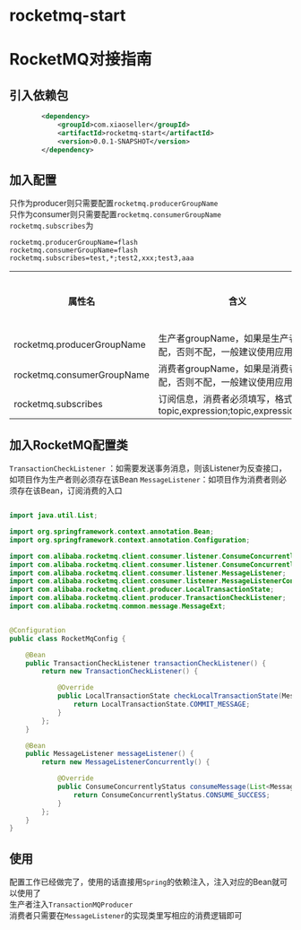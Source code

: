 # rocketmq-start

# RocketMQ对接指南

## 引入依赖包

```xml
		<dependency>
			<groupId>com.xiaoseller</groupId>
			<artifactId>rocketmq-start</artifactId>
			<version>0.0.1-SNAPSHOT</version>
		</dependency>
```

## 加入配置

只作为producer则只需要配置`rocketmq.producerGroupName`  
只作为consumer则只需要配置`rocketmq.consumerGroupName`  
`rocketmq.subscribes`为

```properties
rocketmq.producerGroupName=flash
rocketmq.consumerGroupName=flash
rocketmq.subscribes=test,*;test2,xxx;test3,aaa
```

<table>
    <tr>
        <th>属性名</td>
        <th>含义</td>
        <th>是否必填</td>
    </tr>
    <tr>
        <td>rocketmq.producerGroupName</td>
        <td>生产者groupName，如果是生产者则配，否则不配，一般建议使用应用名</td>
        <td>否</td>
    </tr>
    <tr>
        <td>rocketmq.consumerGroupName</td>
        <td>消费者groupName，如果是消费者则配，否则不配，一般建议使用应用名</td>
        <td>否</td>
    </tr>
    <tr>
        <td>rocketmq.subscribes</td>
        <td>订阅信息，消费者必须填写，格式为 topic,expression;topic,expression.......</td>
        <td>否</td>
    </tr>
</table>

## 加入RocketMQ配置类

`TransactionCheckListener` ：如需要发送事务消息，则该Listener为反查接口，如项目作为生产者则必须存在该Bean
`MessageListener`：如项目作为消费者则必须存在该Bean，订阅消费的入口


```java

import java.util.List;

import org.springframework.context.annotation.Bean;
import org.springframework.context.annotation.Configuration;

import com.alibaba.rocketmq.client.consumer.listener.ConsumeConcurrentlyContext;
import com.alibaba.rocketmq.client.consumer.listener.ConsumeConcurrentlyStatus;
import com.alibaba.rocketmq.client.consumer.listener.MessageListener;
import com.alibaba.rocketmq.client.consumer.listener.MessageListenerConcurrently;
import com.alibaba.rocketmq.client.producer.LocalTransactionState;
import com.alibaba.rocketmq.client.producer.TransactionCheckListener;
import com.alibaba.rocketmq.common.message.MessageExt;


@Configuration
public class RocketMqConfig {

	@Bean
	public TransactionCheckListener transactionCheckListener() {
		return new TransactionCheckListener() {

			@Override
			public LocalTransactionState checkLocalTransactionState(MessageExt msg) {
				return LocalTransactionState.COMMIT_MESSAGE;
			}
		};
	}

	@Bean
	public MessageListener messageListener() {
		return new MessageListenerConcurrently() {

			@Override
			public ConsumeConcurrentlyStatus consumeMessage(List<MessageExt> msgs, ConsumeConcurrentlyContext context) {
				return ConsumeConcurrentlyStatus.CONSUME_SUCCESS;
			}
		};
	}
}

```

## 使用

配置工作已经做完了，使用的话直接用`Spring`的依赖注入，注入对应的Bean就可以使用了  
生产者注入`TransactionMQProducer`  
消费者只需要在`MessageListener`的实现类里写相应的消费逻辑即可
